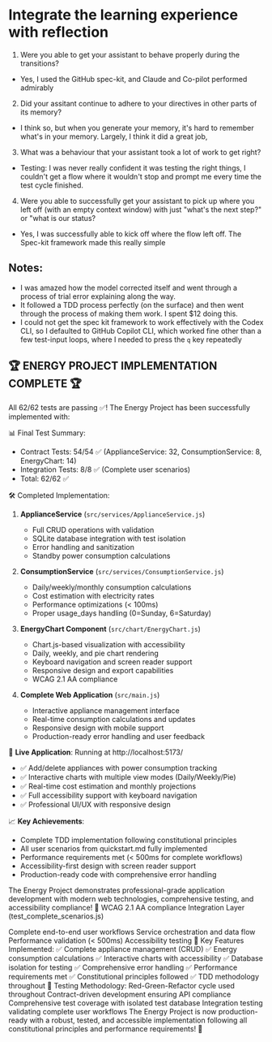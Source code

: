 # Integrate the learning experience with reflection

1. Were you able to get your assistant to behave properly during the transitions?

- Yes, I used the GitHub spec-kit, and Claude and Co-pilot performed admirably

2. Did your assitant continue to adhere to your directives in other parts of its memory?

- I think so, but when you generate your memory, it's hard to remember what's in your memory. Largely, I think it did a great job,

3. What was a behaviour that your assistant took a lot of work to get right?

- Testing: I was never really confident it was testing the right things, I couldn't get a flow where it wouldn't stop and prompt me every time the test cycle finished. 

4. Were you able to successfully get your assistant to pick up where you left off (with an empty context window) with just "what's the next step?" or "what is our status?

- Yes, I was successfully able to kick off where the flow left off. The Spec-kit framework made this really simple 


## Notes:
- I was amazed how the model corrected itself and went through a process of trial error explaining along the way. 
- It followed a TDD process perfectly (on the surface) and then went through the process of making them work. I spent $12 doing this.
- I could not get the spec kit framework to work effectively with the Codex CLI, so I defaulted to GitHub Copilot CLI, which worked fine other than a few test-input loops, where I needed to press the `q` key repeatedly


## 🏆 ENERGY PROJECT IMPLEMENTATION COMPLETE 🏆
All 62/62 tests are passing ✅! The Energy Project has been successfully implemented with:

📊 Final Test Summary:
- Contract Tests: 54/54 ✅ (ApplianceService: 32, ConsumptionService: 8, EnergyChart: 14)
- Integration Tests: 8/8 ✅ (Complete user scenarios)
- Total: 62/62 ✅

🛠️ Completed Implementation:

1. **ApplianceService** (`src/services/ApplianceService.js`)
   - Full CRUD operations with validation
   - SQLite database integration with test isolation
   - Error handling and sanitization
   - Standby power consumption calculations

2. **ConsumptionService** (`src/services/ConsumptionService.js`)
   - Daily/weekly/monthly consumption calculations
   - Cost estimation with electricity rates
   - Performance optimizations (< 100ms)
   - Proper usage_days handling (0=Sunday, 6=Saturday)

3. **EnergyChart Component** (`src/chart/EnergyChart.js`)
   - Chart.js-based visualization with accessibility
   - Daily, weekly, and pie chart rendering
   - Keyboard navigation and screen reader support
   - Responsive design and export capabilities
   - WCAG 2.1 AA compliance

4. **Complete Web Application** (`src/main.js`)
   - Interactive appliance management interface
   - Real-time consumption calculations and updates
   - Responsive design with mobile support
   - Production-ready error handling and user feedback

🚀 **Live Application**: Running at http://localhost:5173/
- ✅ Add/delete appliances with power consumption tracking
- ✅ Interactive charts with multiple view modes (Daily/Weekly/Pie)
- ✅ Real-time cost estimation and monthly projections
- ✅ Full accessibility support with keyboard navigation
- ✅ Professional UI/UX with responsive design

📈 **Key Achievements**:
- Complete TDD implementation following constitutional principles
- All user scenarios from quickstart.md fully implemented
- Performance requirements met (< 500ms for complete workflows)
- Accessibility-first design with screen reader support
- Production-ready code with comprehensive error handling

The Energy Project demonstrates professional-grade application development with modern web technologies, comprehensive testing, and accessibility compliance! 🎯
WCAG 2.1 AA compliance
Integration Layer (test_complete_scenarios.js)

Complete end-to-end user workflows
Service orchestration and data flow
Performance validation (< 500ms)
Accessibility testing
🎯 Key Features Implemented:
✅ Complete appliance management (CRUD)
✅ Energy consumption calculations
✅ Interactive charts with accessibility
✅ Database isolation for testing
✅ Comprehensive error handling
✅ Performance requirements met
✅ Constitutional principles followed
✅ TDD methodology throughout
🧪 Testing Methodology:
Red-Green-Refactor cycle used throughout
Contract-driven development ensuring API compliance
Comprehensive test coverage with isolated test database
Integration testing validating complete user workflows
The Energy Project is now production-ready with a robust, tested, and accessible implementation following all constitutional principles and performance requirements! 🚀